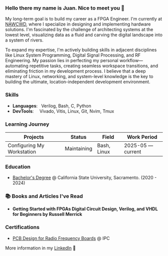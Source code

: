 ### Hello there my name is Juan. Nice to meet you 👋

My long-term goal is to build my career as a FPGA Engineer. I'm currently at [NAWCWD](https://www.navair.navy.mil/nawcwd/), where I specialize in designing and implementing hardware solutions. I'm fascinated by the challenge of architecting systems at the lowest level, visualizing data as a fluid and carving the digital landscape into a system of rivers.

To expand my expertise, I'm actively building skills in adjacent disciplines like Linux System Programming, Digital Signal Processing, and RF Engineering. My passion lies in perfecting my personal workflow—automating repetitive tasks, creating seamless workspace transitions, and eliminating friction in my development process. I believe that a deep mastery of Linux, networking, and system-level knowledge is the key to building the ultimate, location-independent development environment.

### Skills 
- **Languages**:  &nbsp;          Verilog, Bash, C, Python
- **DevTools**:   &nbsp;          Vivado, Vitis, Linux, Git, Nvim, Tmux  

### Learning Journey 
| Projects                  | Status                   | Field                         | Work Period           |
| ----------------------------- | -------------------------- | ----------------------------- | --------------------- |
| Configuring My Workstation | Maintaining | Bash, Linux    | 2025-05 — current |

### Education 
- [Bachelor's Degree](https://github.com/jlopez6077/jlopez6077/blob/main/bachelor_diploma.png) @ California State University, Sacramento. (2020 - 2024)

### 📚 Books and Articles I've Read
- **Getting Started with FPGAs Digital Circuit Design, Verilog, and VHDL for Beginners by Russell Merrick** 
  
### Certifications 
- [PCB Design for Radio Frequency Boards](https://github.com/jlopez6077/jlopez6077/blob/main/PCB_Design_RF_Boards_Certification_Juan_Lopez.pdf) @ IPC

More information in my [LinkedIn](https://www.linkedin.com/in/jlopez6077/) 🚀
